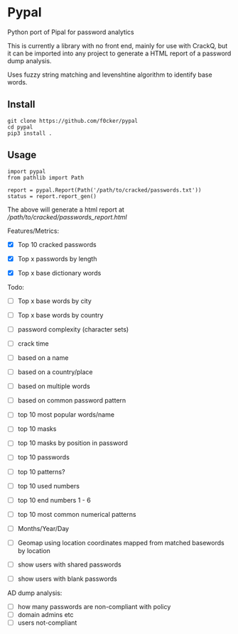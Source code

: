 Pypal
============

Python port of Pipal for password analytics

This is currently a library with no front end, mainly for use with CrackQ,
but it can be imported into any project to generate a HTML report of a 
password dump analysis.

Uses fuzzy string matching and levenshtine algorithm to identify base words.

**Install**
----------------
```
git clone https://github.com/f0cker/pypal
cd pypal
pip3 install .
```

**Usage**
----------------
```
import pypal
from pathlib import Path

report = pypal.Report(Path('/path/to/cracked/passwords.txt'))
status = report.report_gen()
```

The above will generate a html report at */path/to/cracked/passwords_report.html*


Features/Metrics:

- [x] Top 10 cracked passwords
- [x] Top x passwords by length
- [x] Top x base dictionary words


Todo:

- [ ] Top x base words by city
- [ ] Top x base words by country

- [ ] password complexity (character sets)
- [ ] crack time
- [ ] based on a name
- [ ] based on a country/place
- [ ] based on multiple words
- [ ] based on common password pattern
- [ ] top 10 most popular words/name 
- [ ] top 10 masks
- [ ] top 10 masks by position in password
- [ ] top 10 passwords
- [ ] top 10 patterns?
- [ ] top 10 used numbers
- [ ] top 10 end numbers 1 - 6
- [ ] top 10 most common numerical patterns
- [ ] Months/Year/Day
- [ ] Geomap using location coordinates mapped from matched basewords by location
- [ ] show users with shared passwords
- [ ] show users with blank passwords

AD dump analysis:

- [ ] how many passwords are non-compliant with policy
- [ ] domain admins etc
- [ ] users not-compliant
